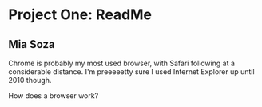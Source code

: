 # Project One: ReadMe
## Mia Soza

Chrome is probably my most used browser, with Safari following at a considerable distance. I'm preeeeetty sure I used Internet Explorer up until 2010 though.

How does a browser work?

